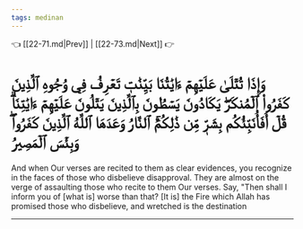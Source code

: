 ```yaml
---
tags: medinan
---
```


👈 [[22-71.md|Prev]] | [[22-73.md|Next]] 👉

# وَإِذَا تُتۡلَىٰ عَلَيۡهِمۡ ءَايَٰتُنَا بَيِّنَٰتٖ تَعۡرِفُ فِي وُجُوهِ ٱلَّذِينَ كَفَرُواْ ٱلۡمُنكَرَۖ يَكَادُونَ يَسۡطُونَ بِٱلَّذِينَ يَتۡلُونَ عَلَيۡهِمۡ ءَايَٰتِنَاۗ قُلۡ أَفَأُنَبِّئُكُم بِشَرّٖ مِّن ذَٰلِكُمُۚ ٱلنَّارُ وَعَدَهَا ٱللَّهُ ٱلَّذِينَ كَفَرُواْۖ وَبِئۡسَ ٱلۡمَصِيرُ

And when Our verses are recited to them as clear evidences, you recognize in the faces of those who disbelieve disapproval. They are almost on the verge of assaulting those who recite to them Our verses. Say, "Then shall I inform you of [what is] worse than that? [It is] the Fire which Allah has promised those who disbelieve, and wretched is the destination

---

